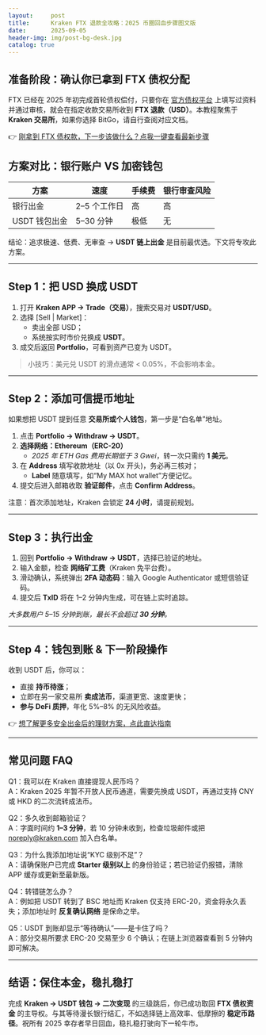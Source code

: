 ```yaml
---
layout:     post
title:      Kraken FTX 退款全攻略：2025 币圈回血步骤图文版
date:       2025-09-05
header-img: img/post-bg-desk.jpg
catalog: true
---
```


## 准备阶段：确认你已拿到 FTX 债权分配
FTX 已经在 2025 年初完成首轮债权偿付，只要你在 [官方债权平台](https://claims.ftx.com) 上填写过资料并通过审核，就会在指定收款交易所收到 **FTX 退款（USD）**。本教程聚焦于 **Kraken 交易所**，如果你选择 BitGo，请自行查阅对应文档。

👉 [刚拿到 FTX 债权款，下一步该做什么？点我一键查看最新步骤](https://okxdog.com/)

## 方案对比：银行账户 VS 加密钱包
| 方案 | 速度 | 手续费 | 银行审查风险 |
|---|---|---|---|
| 银行出金 | 2–5 个工作日 | 高 | 高 |
| USDT 钱包出金 | 5–30 分钟 | 极低 | 无 |

结论：追求极速、低费、无审查 → **USDT 链上出金** 是目前最优选。下文将专攻此方案。

---

## Step 1：把 USD 换成 USDT
1. 打开 **Kraken APP → Trade（交易）**，搜索交易对 **USDT/USD**。
2. 选择 [Sell | Market]：  
   - 卖出全部 USD；  
   - 系统按实时市价兑换成 **USDT**。  
3. 成交后返回 **Portfolio**，可看到资产已变为 USDT。

> 小技巧：美元兑 USDT 的滑点通常 < 0.05%，不会影响本金。

---

## Step 2：添加可信提币地址
如果想把 USDT 提到任意 **交易所或个人钱包**，第一步是“白名单”地址。

1. 点击 **Portfolio → Withdraw → USDT**。
2. **选择网络：Ethereum（ERC-20）**  
   - *2025 年 ETH Gas 费用长期低于 3 Gwei*，转一次只需约 **1 美元**。
3. 在 **Address** 填写收款地址（以 0x 开头)，务必再三核对；  
   - **Label** 随意填写，如“My MAX hot wallet”方便记忆。
4. 提交后进入邮箱收取 **验证邮件**，点击 **Confirm Address**。

注意：首次添加地址，Kraken 会锁定 **24 小时**，请提前规划。

---

## Step 3：执行出金
1. 回到 **Portfolio → Withdraw → USDT**，选择已验证的地址。
2. 输入金额，检查 **网络矿工费**（Kraken 免平台费）。
3. 滑动确认，系统弹出 **2FA 动态码**：输入 Google Authenticator 或短信验证码。
4. 提交后 **TxID** 将在 1–2 分钟内生成，可在链上实时追踪。

*大多数用户 5–15 分钟到账，最长不会超过 **30 分钟**。*

---

## Step 4：钱包到账 & 下一阶段操作
收到 USDT 后，你可以：
- 直接 **持币待涨**；  
- 立即在另一家交易所 **卖成法币**，渠道更宽、速度更快；  
- **参与 DeFi 质押**，年化 5%–8% 的无风险收益。

👉 [想了解更多安全出金后的理财方案，点此直达指南](https://okxdog.com/)

---

## 常见问题 FAQ

Q1：我可以在 Kraken 直接提现人民币吗？  
A：Kraken 2025 年暂不开放人民币通道，需要先换成 USDT，再通过支持 CNY 或 HKD 的二次流转成法币。

Q2：多久收到邮箱验证？  
A：字面时间约 **1–3 分钟**，若 10 分钟未收到，检查垃圾邮件或把 noreply@kraken.com 加入白名单。

Q3：为什么我添加地址说“KYC 级别不足”？  
A：请确保账户已完成 **Starter 级别以上** 的身份验证；若已验证仍报错，清除 APP 缓存或更新至最新版。

Q4：转错链怎么办？  
A：例如把 USDT 转到了 BSC 地址而 Kraken 仅支持 ERC-20，资金将永久丢失；添加地址时 **反复确认网络** 是保命之举。

Q5：USDT 到账却显示“等待确认”——是卡住了吗？  
A：部分交易所要求 ERC-20 交易至少 6 个确认；在链上浏览器查看到 5 分钟内即可解决。

---

## 结语：保住本金，稳扎稳打
完成 **Kraken → USDT 钱包 → 二次变现** 的三级跳后，你已成功取回 **FTX 债权资金** 的主导权。与其等待漫长银行结汇，不如选择链上高效率、低摩擦的 **稳定币路径**。祝所有 2025 幸存者早日回血，稳扎稳打驶向下一轮牛市。
